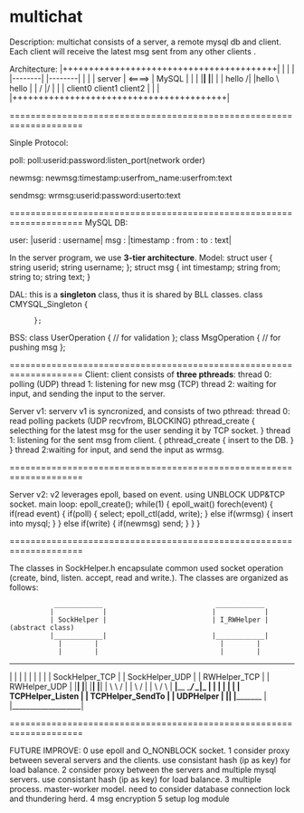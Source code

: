 # multichat

Description:
multichat consists of a server, a remote mysql db and client. 
Each client will receive the latest msg sent from any other clients .

Architecture:
|+++++++++++++++++++++++++++++++++++++++++|
|                                         |
|         |--------|         |--------|   |
|         | server | <====>  |  MySQL |   |
|         |________|         |________|   |
| hello /|     |hello \   hello           |
|     /       \|/       \|                |
| client0    client1    client2           |
|                                         |
|+++++++++++++++++++++++++++++++++++++++++|


====================================================================

Sinple Protocol:

poll:
        poll:userid:password:listen_port(network order)

newmsg:
        newmsg:timestamp:userfrom_name:userfrom:text

sendmsg:
        wrmsg:userid:password:userto:text


====================================================================
MySQL DB:

user: |userid : username|
msg : |timestamp : from : to : text|

In the server program, we use <b>3-tier architecture</b>. 
Model:
          struct user
          {
                    string userid;
                    string username;
          };
          struct msg
          {
                    int timestamp;
                    string from;
                    string to;
                    string text;
          }

DAL:
	      this is a <b>singleton</b> class, thus it is shared by BLL classes.
          class CMYSQL_Singleton
          {
                    
          };

BSS:
          class UserOperation
          {
                    // for validation
          };
          class MsgOperation
          {
                    // for pushing msg
          };

====================================================================
Client: client consists of <b>three pthreads</b>: 
thread 0: polling (UDP)
thread 1: listening for new msg (TCP)
thread 2: waiting for input, and sending the input to the server.

Server v1: serverv v1 is syncronized, and consists of two pthread:
thread 0: read polling packets (UDP recvfrom, BLOCKING)
          pthread_create
          {
            selecthing for the latest msg for the user
            sending it by TCP socket.
          }
thread 1: listening for the sent msg from client.
          {
            pthread_create
            {
              insert to the DB.
            }
          }
thread 2:waiting for input, and send the input as wrmsg.
	 
          
====================================================================

Server v2: v2 leverages epoll, based on event. using UNBLOCK UDP&TCP socket. 
main loop: 
	  epoll_create();
	  while(1)
	  {
	  	epoll_wait()
	  	forech(event)
	  	{
	  		if(read event)
	  		{
	  			if(poll) 
	  			{
	  				select;
	  				epoll_ctl(add, write);
	  			}
	  			else if(wrmsg)
	  			{
	  				insert into mysql;
	  			}
	  		}
	  		else if(write)
	  		{
	  			if(newmsg) send;
	  		}
	  	}
	  }

====================================================================

The classes in SockHelper.h encapsulate common used socket operation (create, bind, listen. accept, read and write.). The classes are organized as follows:

     	       ____________                            ____________
	          |            |                          |            |
	    	  | SockHelper |                          | I_RWHelper | (abstract class)
	          |____________|                          |____________|
                |        |                              |        |
                |        |                              |        |
   ________________     ________________     ______________    ______________
  |                |   |                |   |              |  |              |
  | SockHelper_TCP |   | SockHelper_UDP |   | RWHelper_TCP |  | RWHelper_UDP |
  |________________|   |________________|   |______________|  |______________|
           |      \                     \   /                  |
           |        \                     /                    |
           |          \                 /  \                   |
   ________|__________  \_____________/___  \__________________|_
  |                  | |                  | |                   |
  | TCPHelper_Listen | | TCPHelper_SendTo | |      UDPHelper    |
  |__________________| |_________________ | |___________________|


====================================================================

FUTURE IMPROVE:
0  use epoll and O_NONBLOCK socket. 
1  consider proxy between several servers and the clients. use consistant hash (ip as key) for load balance. 
2  consider proxy between the servers and multiple mysql servers. use consistant hash (ip as key) for load balance. 
3  multiple process. master-worker model. need to consider database connection lock and thundering herd.
4  msg encryption
5  setup log module
